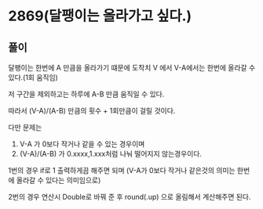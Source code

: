 
# 2869(달팽이는 올라가고 싶다.)

## 풀이

달팽이는 한번에 A 만큼을 올라가기 떄문에 도착치 V 에서 V-A에서는 한번에 올라갈 수 있다.(1회 움직임)

저 구간을 제외하고는 하루에 A-B 만큼 움직일 수 있다.

따라서 (V-A)/(A-B) 만큼의 횟수 + 1회만큼이 걸릴 것이다.

다만 문제는 
1. V-A 가 0보다 작거나 같을 수 있는 경우이며
2. (V-A)/(A-B) 가 0.xxxx,1.xxx처럼 나눠 떨어지지 않는경우이다.

1번의 경우 if로 1 출력하게끔 해주면 되며 (V-A가 0보다 작거나 같은것의 의미는 한번에 올라갈 수 있다는 의미임으로)

2번의 경우 연산시 Double로 바꿔 준 후 round(.up) 으로 올림해서 계산해주면 된다.
